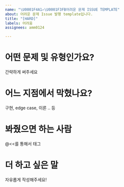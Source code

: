 ```yaml
---
name: "\U0001F4A1✍\U0001F3FB어려운 문제 ISSUE TEMPLATE"
about: 어려운 문제 Issue 발행 template입니다.
title: "[HARD]"
labels: 어려움
assignees: amm0124

---
```


# 어떤 문제 및 유형인가요?
간략하게 써주세요

# 어느 지점에서 막혔나요?
구현, edge case, 이론 .. 등

# 봐줬으면 하는 사람
@<<를 통해서 태그

# 더 하고 싶은 말
자유롭게 작성해주세요!
